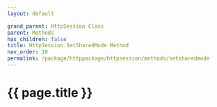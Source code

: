 ```yaml
---
layout: default

grand_parent: HttpSession Class
parent: Methods
has_children: false
title: HttpSession.SetSharedMode Method
nav_order: 10
permalink: /package/httppackage/httpsession/methods/setsharedmode
---
```

# {{ page.title }}